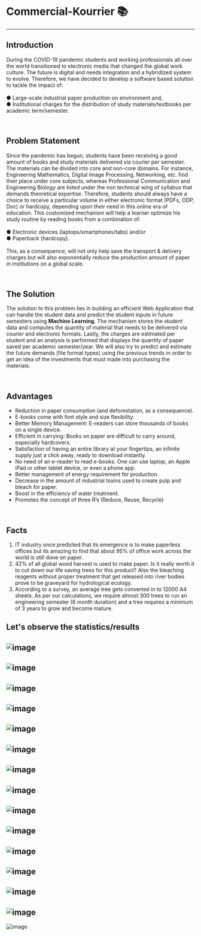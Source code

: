 # Commercial-Kourrier 📚
---
## Introduction

During the COVID-19 pandemic students and working professionals all over the world transitioned to electronic media that changed the global work culture. The future is digital and needs integration and a hybridized system to evolve. Therefore, we have decided to develop a software based solution to tackle the impact of: <br /> <br />
● Large-scale industrial paper production on environment and, <br />
● Institutional charges for the distribution of study materials/textbooks per <br />
academic term/semester.

<br />

## Problem Statement

Since the pandemic has begun, students have been receiving a good amount of books and study materials delivered via
courier per semester. The materials can be divided into core and non-core domains. For instance, Engineering Mathematics, Digital Image Processing, Networking, etc. find their place under core subjects, whereas Professional Communication and Engineering Biology are listed under the non technical wing of syllabus that demands theoretical expertise. Therefore, students should always have a choice to receive a particular volume in either electronic format (PDFs, ODP, Doc) or hardcopy, depending upon their need in this online era of education. This customized mechanism will help a learner optimize his study routine by reading books from a combination of: <br /> <br />
● Electronic devices (laptops/smartphones/tabs) and/or <br />
● Paperback (hardcopy). <br /> <br />
This, as a consequence, will not only help save the transport & delivery charges but will also exponentially reduce the production amount of paper in institutions on a global scale.

<br />

## The Solution

The solution to this problem lies in building an efficient Web Application that can handle the student data and predict the student inputs in future semesters using **Machine Learning**. The mechanism stores the student data and computes the quantity of material that needs to be delivered via courier and electronic formats. Lastly, the charges are estimated per student and an analysis is performed that displays the quantity of paper saved per academic semester/year. We will also try to predict and estimate the future demands (file format types) using the previous trends in order to get an idea of the investments that must made into purchasing the materials.

<br />


## Advantages

- Reduction in paper consumption (and deforestation, as a consequence).
- E-books come with font style and size flexibility.
- Better Memory Management: E-readers can store thousands of books on a single device.
- Efficient in carrying: Books on paper are difficult to carry around, especially hardcovers.
-  Satisfaction of having an entire library at your fingertips, an infinite supply just a click away, ready to download instantly.
-  No need of an e-reader to read e-books. One can use laptop, an Apple iPad or other tablet device, or even a phone app.
- Better management of energy requirement for production.
- Decrease in the amount of industrial toxins used to create
pulp and bleach for paper.
- Boost in the efficiency of water treatment.
- Promotes the concept of three R’s (Reduce, Reuse, Recycle)

<br />

## Facts

1. IT industry once predicted that its emergence is to make paperless offices but its amazing to find that about 95% of office work across the world is still done on paper. <br />
2. 42% of all global wood harvest is used to make paper. Is it really worth it to cut down our life saving trees for this product? Also the bleaching reagents without proper treatment that get released into river bodies prove to be graveyard for hydrological ecology. <br /> 
3. According to a survey, an average tree gets converted in to 12000 A4 sheets. As per our calculations, we require almost 300 trees to run an engineering semester (6 month duration) and a tree requires a minimum of 3 years to grow and become mature.

## Let's observe the statistics/results

![image](https://user-images.githubusercontent.com/80598737/159672147-4ac21ad0-a2a3-46e7-914a-a671dca38213.png)
---
![image](https://user-images.githubusercontent.com/80598737/159672212-02c06984-8423-487b-9043-f609219b7fb3.png)
---
![image](https://user-images.githubusercontent.com/80598737/159672377-1e13c839-2742-4011-af87-9b770c3eb20f.png)
---
![image](https://user-images.githubusercontent.com/80598737/159672462-e2256e39-93a0-4350-96ed-cb6972ea710a.png)
---
![image](https://user-images.githubusercontent.com/80598737/159672535-d81bdc5a-cf60-4fab-8927-ba8b908f61d3.png)
---
![image](https://user-images.githubusercontent.com/80598737/159672588-2224f6d4-dc10-4b4d-b74e-bf61fe898eb6.png)
---
![image](https://user-images.githubusercontent.com/80598737/159672636-7d503220-3015-4186-9fb7-33e5efcd3c92.png)
---
![image](https://user-images.githubusercontent.com/80598737/159672693-7d58dddb-4cf6-4f85-9a4e-719f2fbecca3.png)
---
![image](https://user-images.githubusercontent.com/80598737/159672755-d26f1352-9cb8-4492-89c7-baca5005e115.png)
---
![image](https://user-images.githubusercontent.com/80598737/159672814-1ae334e1-c5a4-416f-8977-09122a83d955.png)
---
![image](https://user-images.githubusercontent.com/80598737/159672882-3037ae51-fead-4f6b-9555-401ac9ebf893.png)
---
![image](https://user-images.githubusercontent.com/80598737/159672933-795778ab-ab76-4fcc-b7b0-826fe2708a85.png)
---
![image](https://user-images.githubusercontent.com/80598737/159672987-78a61e3e-8f81-4e0e-9e03-c1600f37614a.png)
---
![image](https://user-images.githubusercontent.com/80598737/159673045-d289b019-08ea-41fd-8432-b09fedfbc235.png)
---
![image](https://user-images.githubusercontent.com/80598737/159673126-dcfc5d93-b942-4e3d-bb5c-bbd32f4fdc13.png)
